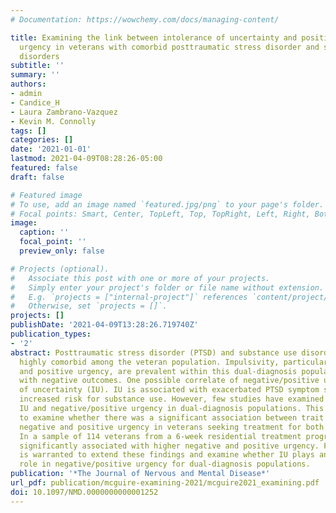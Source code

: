 ```yaml
---
# Documentation: https://wowchemy.com/docs/managing-content/

title: Examining the link between intolerance of uncertainty and positive and negative
  urgency in veterans with comorbid posttraumatic stress disorder and substance use
  disorders
subtitle: ''
summary: ''
authors:
- admin
- Candice_H
- Laura Zambrano-Vazquez
- Kevin M. Connolly
tags: []
categories: []
date: '2021-01-01'
lastmod: 2021-04-09T08:28:26-05:00
featured: false
draft: false

# Featured image
# To use, add an image named `featured.jpg/png` to your page's folder.
# Focal points: Smart, Center, TopLeft, Top, TopRight, Left, Right, BottomLeft, Bottom, BottomRight.
image:
  caption: ''
  focal_point: ''
  preview_only: false

# Projects (optional).
#   Associate this post with one or more of your projects.
#   Simply enter your project's folder or file name without extension.
#   E.g. `projects = ["internal-project"]` references `content/project/deep-learning/index.md`.
#   Otherwise, set `projects = []`.
projects: []
publishDate: '2021-04-09T13:28:26.719740Z'
publication_types:
- '2'
abstract: Posttraumatic stress disorder (PTSD) and substance use disorders (SUD) are
  highly comorbid among the veteran population. Impulsivity, particularly negative
  and positive urgency, are prevalent within this dual-diagnosis population and associated
  with negative outcomes. One possible correlate of negative/positive urgency is intolerance
  of uncertainty (IU). IU is associated with exacerbated PTSD symptom severity and
  increased risk for substance use. However, few studies have examined the link between
  IU and negative/positive urgency in dual-diagnosis populations. This study aimed
  to examine whether there was a significant association between trait IU and baseline
  negative and positive urgency in veterans seeking treatment for both PTSD and SUD.
  In a sample of 114 veterans from a 6-week residential treatment program, IU was
  significantly associated with higher negative and positive urgency. Further research
  is warranted to extend these findings and examine whether IU plays an important
  role in negative/positive urgency for dual-diagnosis populations.
publication: '*The Journal of Nervous and Mental Disease*'
url_pdf: publication/mcguire-examining-2021/mcguire2021_examining.pdf
doi: 10.1097/NMD.0000000000001252
---
```

